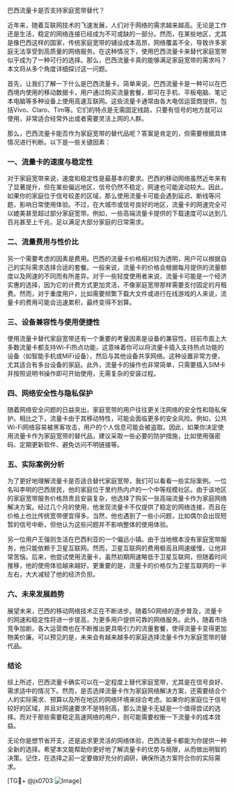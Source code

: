 巴西流量卡是否支持家庭宽带替代？

近年来，随着互联网技术的飞速发展，人们对于网络的需求越来越高。无论是工作还是生活，稳定的网络连接已经成为不可或缺的一部分。然而，在某些地区，尤其是像巴西这样的国家，传统家庭宽带的铺设成本高昂，网络覆盖不全，导致许多家庭无法享受到高质量的网络服务。在这种情况下，使用巴西流量卡来替代家庭宽带似乎成为了一种可行的选择。那么，巴西流量卡真的能够满足家庭宽带的需求吗？本文将从多个角度详细探讨这一问题。

首先，让我们了解一下什么是巴西流量卡。简单来说，巴西流量卡是一种可以在巴西境内使用的移动数据卡，用户通过购买流量套餐，即可在手机、平板电脑、笔记本电脑等多种设备上使用高速互联网。这些流量卡通常由各大电信运营商提供，包括Vivo、Claro、Tim等。它们的特点是无需固定线路，只要有信号的地方就可以使用，非常适合经常外出或者需要灵活上网的人群。

那么，巴西流量卡能否作为家庭宽带的替代品呢？答案是肯定的，但需要根据具体情况进行判断。以下是一些关键因素：

### 一、流量卡的速度与稳定性

对于家庭宽带来说，速度和稳定性是最基本的要求。巴西的移动网络虽然近年来有了显著提升，但在某些偏远地区，信号仍然不稳定，网速也可能波动较大。因此，如果你的家庭位于信号较差的区域，那么使用流量卡可能会遇到延迟、断线等问题，影响日常使用体验。不过，在大城市或信号良好的地区，流量卡的网速完全可以媲美甚至超过部分家庭宽带。例如，一些高端流量卡提供的下载速度可以达到几百兆甚至上千兆，足以满足大部分家庭的日常需求。

### 二、流量费用与性价比

另一个需要考虑的因素是费用。巴西的流量卡价格相对较为透明，用户可以根据自己的实际需求选择合适的套餐。一般来说，流量卡的价格会根据每月提供的流量额度以及网速的不同而有所差异。对于一些轻度使用者来说，流量卡可能是一个经济实惠的选择，因为它的计费方式更加灵活，不像家庭宽带那样需要支付固定的月租费。然而，对于重度用户，比如需要频繁下载大文件或进行在线游戏的人来说，流量卡的费用可能会迅速累积，最终变得不划算。

### 三、设备兼容性与使用便捷性

使用流量卡替代家庭宽带还有一个重要的考量因素是设备的兼容性。目前市面上大多数流量卡都支持Wi-Fi热点功能，这意味着你可以将流量卡插入支持热点功能的设备（如智能手机或MiFi设备），然后与其他设备共享网络。这种设置非常方便，尤其适合有多台设备的家庭。此外，流量卡的操作也非常简单，只需要插入SIM卡并按照说明书操作即可开始使用，无需复杂的安装过程。

### 四、网络安全性与隐私保护

随着网络安全问题的日益突出，家庭宽带的用户往往更关注网络的安全性和隐私保护。相比之下，流量卡由于其移动特性，可能会面临更多的安全风险。例如，公共Wi-Fi网络容易被黑客攻击，用户的个人信息可能会被盗取。因此，如果你决定使用流量卡作为家庭宽带的替代品，建议采取一些必要的防护措施，比如使用强密码、定期更新软件、避免访问不明链接等。

### 五、实际案例分析

为了更好地理解流量卡是否适合替代家庭宽带，我们可以看看一些实际案例。一位名叫李明的巴西居民，他的家庭位于里约热内卢的一个中等规模社区。由于该地区的家庭宽带服务价格昂贵且安装复杂，他选择了购买一张高端流量卡作为家庭网络解决方案。经过几个月的使用，他发现流量卡不仅提供了稳定的网络连接，而且在价格上也比传统宽带便宜得多。当然，他也遇到了一些小问题，比如偶尔会出现短暂的信号中断，但他认为这些问题并不影响整体的使用体验。

另一位用户王强则生活在巴西利亚的一个偏远小镇。由于当地根本没有家庭宽带服务，他只能依赖于卫星互联网。然而，卫星互联网的费用极高且网速缓慢，让他非常苦恼。后来，他尝试使用流量卡，虽然初期网速略低于卫星互联网，但随着时间推移，他的使用体验越来越好。更重要的是，流量卡的价格仅为卫星互联网的一半左右，大大减轻了他的经济负担。

### 六、未来发展趋势

展望未来，巴西的移动网络技术正在不断进步。随着5G网络的逐步普及，流量卡的网速和稳定性将进一步提高，为更多用户提供可靠的网络服务。此外，随着市场竞争加剧，各大运营商也在不断推出更具吸引力的流量套餐，使得流量卡变得更加物美价廉。可以预见的是，未来会有越来越多的家庭选择流量卡作为家庭宽带的替代品。

### 结论

综上所述，巴西流量卡确实可以在一定程度上替代家庭宽带，尤其是在信号良好、需求适中的情况下。然而，是否选择流量卡作为家庭网络解决方案，还需要结合个人的实际需求、预算以及所在地区的网络环境来综合考虑。如果你的家庭位于信号较好的区域，并且对网速要求不是特别高，那么流量卡无疑是一个值得尝试的选择。而对于那些需要稳定高速网络的用户，则可能需要权衡一下流量卡的成本效益。

无论你是想节省开支，还是追求更灵活的网络体验，巴西流量卡都能为你提供一种全新的选择。希望本文能帮助你更好地了解流量卡的优势与局限，从而做出明智的决策。记住，在选择之前一定要做好充分的调研，确保所选方案符合你的实际需求。

[TG💪+ @jx0703 ![Image](https://github.com/user-attachments/assets/dbca1d08-cadb-493c-b0ec-ad6f7a83f270)]